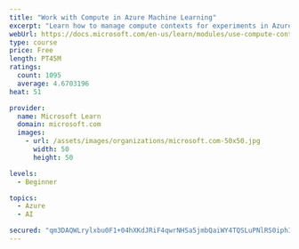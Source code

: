 ```yaml
---
title: "Work with Compute in Azure Machine Learning"
excerpt: "Learn how to manage compute contexts for experiments in Azure Machine Learning."
webUrl: https://docs.microsoft.com/en-us/learn/modules/use-compute-contexts-in-aml/
type: course
price: Free
length: PT45M
ratings:
  count: 1095
  average: 4.6703196
heat: 51

provider:
  name: Microsoft Learn
  domain: microsoft.com
  images:
    - url: /assets/images/organizations/microsoft.com-50x50.jpg
      width: 50
      height: 50

levels:
  - Beginner

topics:
  - Azure
  - AI

secured: "qm3DAQWLrylxbu0F1+04hXKdJRiF4qwrNHSa5jmbQaiWY4TQSLuPNlRS0iphITsqPuSzmMB6133Vy6EUFgGsj3mBWr14m3oKq8V8Zl+MfT4DKguQyY69czfCbgnzbveTt/CTzRwV2FqlD5Yc52yZC+4JU7l5cwY46Zf/t7HIJdF+n3DaLo/kRAskEYDfst9QJLAufJMuumqCPg9r6/KpPRf+pbfMcEf6CACIKpiatA4y5gy+WRY0B3eAgvgG2do3aYdO8FxUUP8HzUwNp16h1bLal1STXcCPEkW4gUYmiC5MLUw86Xbi1rX4oTMKNuE7fKxHlYQiPqYSHJnF8Sy+Ecf34Q8ZsfWXnuGMZE46kEDYGtDNpoE6l1ZehNNV5Qz7YmHgljtIA08+jbB5GUkwdVRJ4mYF4g1kuCrp/vSfLf8=;05GXGclr3TmO9EFs05kKwQ=="
---
```


